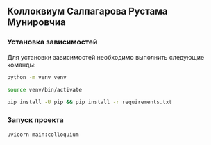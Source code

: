 ## Коллоквиум Салпагарова Рустама Мунировчиа

### Установка зависимостей
Для установки зависимостей необходимо выполнить следующие команды:

```bash
python -m venv venv
```
```bash
source venv/bin/activate
```
```bash
pip install -U pip && pip install -r requirements.txt
```

### Запуск проекта
```bash
uvicorn main:colloquium
```